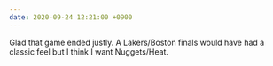 ```yaml
---
date: 2020-09-24 12:21:00 +0900
---
```


Glad that game ended justly. A Lakers/Boston finals would have had a classic feel but I think I want Nuggets/Heat.
